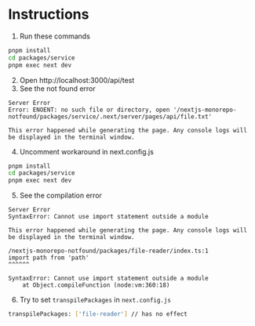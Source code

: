 # Instructions

1. Run these commands
```sh
pnpm install
cd packages/service
pnpm exec next dev
```
2. Open http://localhost:3000/api/test
3. See the not found error
```
Server Error
Error: ENOENT: no such file or directory, open '/nextjs-monorepo-notfound/packages/service/.next/server/pages/api/file.txt'

This error happened while generating the page. Any console logs will be displayed in the terminal window.
```
4. Uncomment workaround in next.config.js
```sh
pnpm install
cd packages/service
pnpm exec next dev
```
5. See the compilation error
```
Server Error
SyntaxError: Cannot use import statement outside a module

This error happened while generating the page. Any console logs will be displayed in the terminal window.

/nextjs-monorepo-notfound/packages/file-reader/index.ts:1
import path from 'path'
^^^^^^

SyntaxError: Cannot use import statement outside a module
    at Object.compileFunction (node:vm:360:18)
```
6. Try to set `transpilePackages` in `next.config.js`
```sh
transpilePackages: ['file-reader'] // has no effect
```